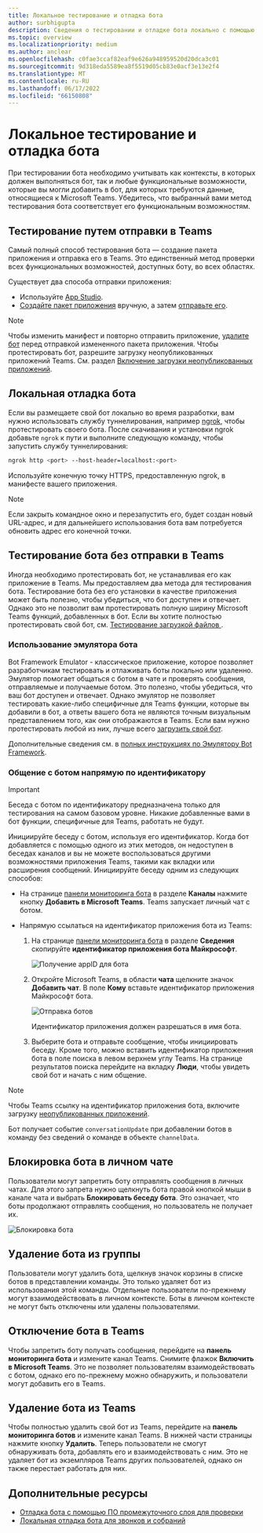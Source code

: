 ```yaml
---
title: Локальное тестирование и отладка бота
author: surbhigupta
description: Сведения о тестировании и отладке бота локально с помощью интегрированной среды разработки в Teams с помощью загрузки неопубликованных приложений и т. д.
ms.topic: overview
ms.localizationpriority: medium
ms.author: anclear
ms.openlocfilehash: c0fae3ccaf82eaf9e626a948959520d20dca3c01
ms.sourcegitcommit: 9d318eda5589ea8f5519d05cb83e0acf3e13e2f4
ms.translationtype: MT
ms.contentlocale: ru-RU
ms.lasthandoff: 06/17/2022
ms.locfileid: "66150808"
---
```

# <a name="test-and-debug-your-bot-locally"></a>Локальное тестирование и отладка бота

При тестировании бота необходимо учитывать как контексты, в которых должен выполняться бот, так и любые функциональные возможности, которые вы могли добавить в бот, для которых требуются данные, относящиеся к Microsoft Teams. Убедитесь, что выбранный вами метод тестирования бота соответствует его функциональным возможностям.

## <a name="test-by-uploading-to-teams"></a>Тестирование путем отправки в Teams

Самый полный способ тестирования бота — создание пакета приложения и отправка его в Teams. Это единственный метод проверки всех функциональных возможностей, доступных боту, во всех областях.

Существует два способа отправки приложения:

* Используйте [App Studio](~/concepts/build-and-test/app-studio-overview.md).
* [Создайте пакет приложения](~/concepts/build-and-test/apps-package.md) вручную, а затем [отправьте его](~/concepts/deploy-and-publish/apps-upload.md).

> [!NOTE]
> Чтобы изменить манифест и повторно отправить приложение, [удалите бот](#delete-a-bot-from-teams) перед отправкой измененного пакета приложения.
> Чтобы протестировать бот, разрешите загрузку неопубликованных приложений Teams. См. раздел [Включение загрузки неопубликованных приложений](/microsoftteams/platform/concepts/build-and-test/prepare-your-o365-tenant#enable-custom-teams-apps-and-turn-on-custom-app-uploading).

## <a name="debug-your-bot-locally"></a>Локальная отладка бота

Если вы размещаете свой бот локально во время разработки, вам нужно использовать службу туннелирования, например [ngrok](https://ngrok.com/), чтобы протестировать своего бота. После скачивания и установки ngrok добавьте `ngrok` к пути и выполните следующую команду, чтобы запустить службу туннелирования:

```bash
ngrok http <port> --host-header=localhost:<port>
```

Используйте конечную точку HTTPS, предоставленную ngrok, в манифесте вашего приложения.

> [!NOTE]
> Если закрыть командное окно и перезапустить его, будет создан новый URL-адрес, и для дальнейшего использования бота вам потребуется обновить адрес его конечной точки.

## <a name="test-your-bot-without-uploading-to-teams"></a>Тестирование бота без отправки в Teams

Иногда необходимо протестировать бот, не устанавливая его как приложение в Teams. Мы предоставляем два метода для тестирования бота. Тестирование бота без его установки в качестве приложения может быть полезно, чтобы убедиться, что бот доступен и отвечает. Однако это не позволит вам протестировать полную ширину Microsoft Teams функций, добавленных в бот. Если вы хотите полностью протестировать свой бот, см. [Тестирование загрузкой файлов ](#test-by-uploading-to-teams).

### <a name="use-the-bot-emulator"></a>Использование эмулятора бота

Bot Framework Emulator - классическое приложение, которое позволяет разработчикам тестировать и отлаживать боты локально или удаленно. Эмулятор помогает общаться с ботом в чате и проверять сообщения, отправляемые и получаемые ботом. Это полезно, чтобы убедиться, что ваш бот доступен и отвечает. Однако эмулятор не позволяет тестировать какие-либо специфичные для Teams функции, которые вы добавили в бот, а ответы вашего бота не являются точным визуальным представлением того, как они отображаются в Teams. Если вам нужно протестировать любой из них, лучше всего [загрузить свой бот](#test-by-uploading-to-teams).

Дополнительные сведения см. в [полных инструкциях по Эмулятору Bot Framework](/azure/bot-service/bot-service-debug-emulator?view=azure-bot-service-4.0&preserve-view=true).

### <a name="talk-to-your-bot-directly-by-id"></a>Общение с ботом напрямую по идентификатору

> [!Important]
> Беседа с ботом по идентификатору предназначена только для тестирования на самом базовом уровне. Никакие добавленные вами в бот функции, специфичные для Teams, работать не будут.

Инициируйте беседу с ботом, используя его идентификатор. Когда бот добавляется с помощью одного из этих методов, он недоступен в беседах каналов и вы не можете воспользоваться другими возможностями приложения Teams, такими как вкладки или расширения сообщений. Инициируйте беседу одним из следующих способов:

* На странице [панели мониторинга бота](https://dev.botframework.com/bots) в разделе **Каналы** нажмите кнопку **Добавить в Microsoft Teams**. Teams запускает личный чат с ботом.

* Напрямую ссылаться на идентификатор приложения бота из Teams:
   1. На странице [панели мониторинга бота](https://dev.botframework.com/bots) в разделе **Сведения** скопируйте **идентификатор приложения бота Майкрософт**.
  
      ![Получение appID для бота](~/assets/images/bots_appid_botframework.png)
  
   2. Откройте Microsoft Teams, в области **чата** щелкните значок **Добавить чат**. В поле **Кому** вставьте идентификатор приложения Майкрософт бота.
  
      ![Отправка ботов](~/assets/images/bots_uploading.png)

      Идентификатор приложения должен разрешаться в имя бота.

   3. Выберите бота и отправьте сообщение, чтобы инициировать беседу.
      Кроме того, можно вставить идентификатор приложения бота в поле поиска в левом верхнем углу Teams. На странице результатов поиска перейдите на вкладку **Люди**, чтобы увидеть свой бот и начать с ним общение.

> [!Note]
> Чтобы Teams ссылку на идентификатор приложения бота, включите загрузку [неопубликованных приложений](/microsoftteams/platform/concepts/build-and-test/prepare-your-o365-tenant#enable-custom-teams-apps-and-turn-on-custom-app-uploading).

Бот получает событие `conversationUpdate` при добавлении ботов в команду без сведений о команде в объекте `channelData`.

## <a name="block-a-bot-in-personal-chat"></a>Блокировка бота в личном чате

Пользователи могут запретить боту отправлять сообщения в личных чатах. Для этого запрета нужно щелкнуть бота правой кнопкой мыши в канале чата и выбрать **Блокировать беседу бота**. Это означает, что боты продолжают отправлять сообщения, но пользователь не получает их.

![Блокировка бота](~/assets/images/bots/botdisable.png)

## <a name="remove-a-bot-from-a-team"></a>Удаление бота из группы

Пользователи могут удалить бота, щелкнув значок корзины в списке ботов в представлении команды. Это только удаляет бот из использования этой команды. Отдельные пользователи по-прежнему могут взаимодействовать в личном контексте. Боты в личном контексте не могут быть отключены или удалены пользователями.

## <a name="disable-a-bot-in-teams"></a>Отключение бота в Teams

Чтобы запретить боту получать сообщения, перейдите на **панель мониторинга бота** и измените канал Teams. Снимите флажок **Включить в Microsoft Teams**. Это не позволяет пользователям взаимодействовать с ботом, однако его по-прежнему можно обнаружить, и пользователи могут добавить его в Teams.

## <a name="delete-a-bot-from-teams"></a>Удаление бота из Teams

Чтобы полностью удалить свой бот из Teams, перейдите на **панель мониторинга ботов** и измените канал Teams. В нижней части страницы нажмите кнопку **Удалить**. Теперь пользователи не смогут обнаруживать бота, добавлять его и взаимодействовать с ним. Это не удаляет бот из экземпляров Teams других пользователей, однако он также перестает работать для них.

## <a name="see-also"></a>Дополнительные ресурсы

* [Отладка бота с помощью ПО промежуточного слоя для проверки](/azure/bot-service/bot-service-debug-inspection-middleware)
* [Локальная отладка бота для звонков и собраний](~/bots/calls-and-meetings/debugging-local-testing-calling-meeting-bots.md)
